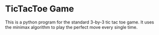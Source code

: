 # TicTacToe Game

This is a python program for the standard 3-by-3 tic tac toe game. It uses the minimax algorithm to play the perfect move every single time.
